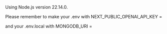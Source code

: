 Using Node.js version 22.14.0.

Please remember to make your .env with NEXT_PUBLIC_OPENAI_API_KEY =

and your .env.local with MONGODB_URI =
